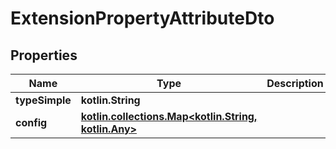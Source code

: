 
# ExtensionPropertyAttributeDto

## Properties
Name | Type | Description | Notes
------------ | ------------- | ------------- | -------------
**typeSimple** | **kotlin.String** |  |  [optional]
**config** | [**kotlin.collections.Map&lt;kotlin.String, kotlin.Any&gt;**](kotlin.Any.md) |  |  [optional]



